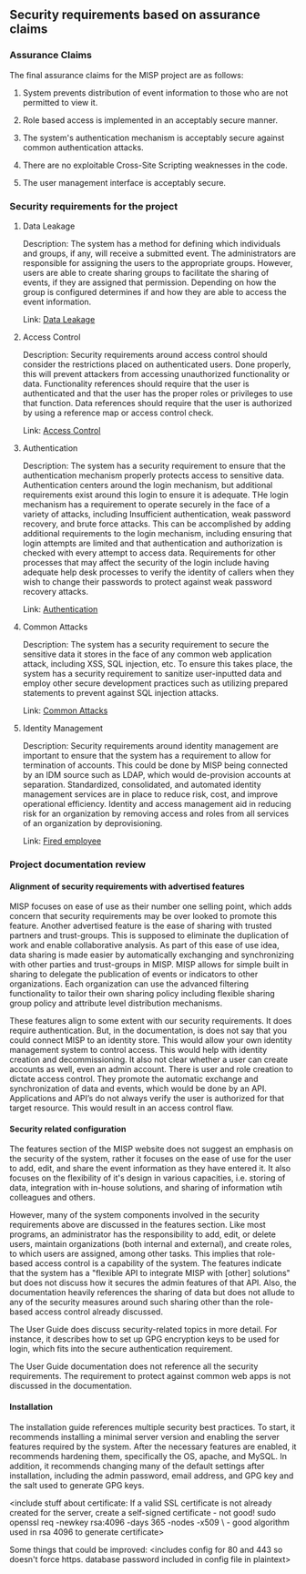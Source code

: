 ## Security requirements based on assurance claims

### Assurance Claims
The final assurance claims for the MISP project are as follows:
  1. System prevents distribution of event information to those who are not permitted to view it.
  
  2. Role based access is implemented in an acceptably secure manner.
  
  3. The system's authentication mechanism is acceptably secure against common authentication attacks.
  
  4. There are no exploitable Cross-Site Scripting weaknesses in the code.
  
  5. The user management interface is acceptably secure.

### Security requirements for the project

  1. Data Leakage
         
     Description: The system has a method for defining which individuals and groups, if any, will receive a submitted event.  The administrators are responsible for assigning the users to the appropriate groups.  However, users are able to create sharing groups to facilitate the sharing of events, if they are assigned that permission.  Depending on how the group is configured determines if and how they are able to access the event information.
 
     Link: [Data Leakage](https://www.lucidchart.com/documents/view/aa25515e-c198-43e7-9e40-2c59dca7f7f1/0)

  2. Access Control
  
     Description: Security requirements around access control should consider the restrictions placed on authenticated users.  Done properly, this will prevent attackers from accessing unauthorized functionality or data.  Functionality references should require that the user is authenticated and that the user has the proper roles or privileges to use that function.  Data references should require that the user is authorized by using a reference map or access control check.
 
     Link: [Access Control](https://www.lucidchart.com/documents/view/aa25515e-c198-43e7-9e40-2c59dca7f7f1/1)

  3. Authentication
  
     Description: The system has a security requirement to ensure that the authentication mechanism properly protects access to sensitive data.  Authentication centers around the login mechanism, but additional requirements exist around this login to ensure it is adequate.  THe login mechanism has a requirement to operate securely in the face of a variety of attacks, including Insufficient authentication, weak password recovery, and brute force attacks.  This can be accomplished by adding additional requirements to the login mechanism, including ensuring that login attempts are limited and that authentication and authorization is checked with every attempt to access data.  Requirements for other processes that may affect the security of the login include having adequate help desk processes to verify the identity of callers when they wish to change their passwords to protect against weak password recovery attacks.
     
     Link: [Authentication](https://www.lucidchart.com/documents/view/aa25515e-c198-43e7-9e40-2c59dca7f7f1/2)

  4. Common Attacks
     
     Description:  The system has a security requirement to secure the sensitive data it stores in the face of any common web application attack, including XSS, SQL injection, etc.  To ensure this takes place, the system has a security requirement to sanitize user-inputted data and employ other secure development practices such as utilizing prepared statements to prevent against SQL injection attacks.
     
     Link: [Common Attacks](https://www.lucidchart.com/documents/view/aa25515e-c198-43e7-9e40-2c59dca7f7f1/3)

  5. Identity Management
  
     Description:  Security requirements around identity management are important to ensure that the system has a requirement to allow for termination of accounts.  This could be done by MISP being connected by an IDM source such as LDAP, which would de-provision accounts at separation.  Standardized, consolidated, and automated identity management services are in place to reduce risk, cost, and improve operational efficiency.  Identity and access management aid in reducing risk for an organization by removing access and roles from all services of an organization by deprovisioning.

     
     Link: [Fired employee](https://www.lucidchart.com/documents/view/aa25515e-c198-43e7-9e40-2c59dca7f7f1/4)


### Project documentation review
#### Alignment of security requirements with advertised features

MISP focuses on ease of use as their number one selling point, which adds concern that security requirements may be over looked to promote this feature.  Another advertised feature is the ease of sharing with trusted partners and trust-groups.  This is supposed to eliminate the duplication of work and enable collaborative analysis.  As part of this ease of use idea, data sharing is made easier by automatically exchanging and synchronizing with other parties and trust-groups in MISP.  MISP allows for simple built in sharing to delegate the publication of events or indicators to other organizations.  Each organization can use the advanced filtering functionality to tailor their own sharing policy including flexible sharing group policy and attribute level distribution mechanisms.

These features align to some extent with our security requirements.  It does require authentication.  But, in the documentation, is does not say that you could connect MISP to an identity store.  This would allow your own identity management system to control access.  This would help with identity creation and decommissioning.  It also not clear whether a user can create accounts as well, even an admin account.  There is user and role creation to dictate access control.  They promote the automatic exchange and synchronization of data and events, which would be done by an API.  Applications and API’s do not always verify the user is authorized for that target resource.  This would result in an access control flaw.

#### Security related configuration
The features section of the MISP website does not suggest an emphasis on the security of the system, rather it focuses on the ease of use for the user to add, edit, and share the event information as they have entered it.  It also focuses on the flexibility of it's design in various capacities, i.e. storing of data, integration with in-house solutions, and sharing of information wtih colleagues and others.

However, many of the system components involved in the security requirements above are discussed in the features section.  Like most programs, an administrator has the responsibility to add, edit, or delete users, maintain organizations (both internal and external), and create roles, to which users are assigned, among other tasks.  This implies that role-based access control is a capability of the system.  The features indicate that the system has a "flexible API to integrate MISP with \[other\] solutions" but does not discuss how it secures the admin features of that API.  Also, the documentation heavily references the sharing of data but does not allude to any of the security measures around such sharing other than the role-based access control already discussed.

The User Guide does discuss security-related topics in more detail.  For instance, it describes how to set up GPG encryption keys to be used for login, which fits into the secure authentication requirement.

The User Guide documentation does not reference all the security requirements. The requirement to protect against common web apps is not discussed in the documentation.

#### Installation
The installation guide references multiple security best practices.  To start, it recommends installing a minimal server version and enabling the server features required by the system.  After the necessary features are enabled, it recommends hardening them, specifically the OS, apache, and MySQL.  In addition, it recommends changing many of the default settings after installation, including the admin password, email address, and GPG key and the salt used to generate GPG keys.

<include stuff about certificate:
If a valid SSL certificate is not already created for the server, create a self-signed certificate - not good!
sudo openssl req -newkey rsa:4096 -days 365 -nodes -x509 \ - good algorithm used in rsa 4096 to generate certificate>

Some things that could be improved:
<includes config for 80 and 443 so doesn't force https.
database password included in config file in plaintext>
